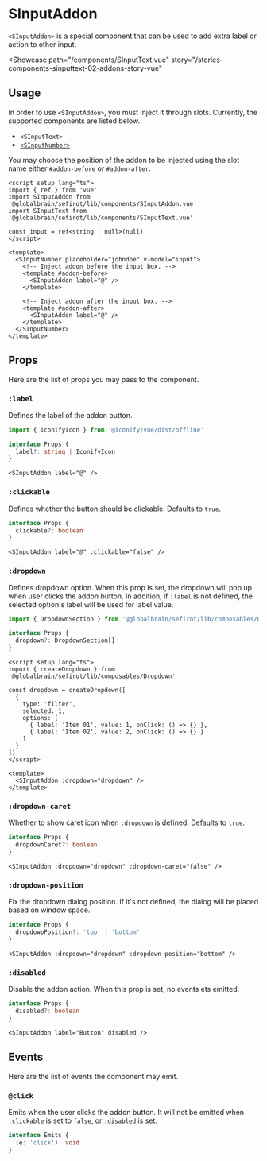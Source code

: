 <script setup lang="ts">
import { ref } from 'vue'
import SInputAddon from 'sefirot/components/SInputAddon.vue'
import SInputText from 'sefirot/components/SInputText.vue'

const input = ref<string | null>(null)
</script>

# SInputAddon

`<SInputAddon>` is a special component that can be used to add extra label or action to other input.

<Showcase
  path="/components/SInputText.vue"
  story="/stories-components-sinputtext-02-addons-story-vue"
>
  <SInputText placeholder="johndoe" v-model="input">
    <template #addon-before>
      <SInputAddon label="@" :clickable="false" />
    </template>
  </SInputText>
</Showcase>

## Usage

In order to use `<SInputAddon>`, you must inject it through slots. Currently, the supported components are listed below.

- `<SInputText>`
- [`<SInputNumber>`](/components/input-number)

You may choose the position of the addon to be injected using the slot name either `#addon-before` or `#addon-after`.

```vue
<script setup lang="ts">
import { ref } from 'vue'
import SInputAddon from '@globalbrain/sefirot/lib/components/SInputAddon.vue'
import SInputText from '@globalbrain/sefirot/lib/components/SInputText.vue'

const input = ref<string | null>(null)
</script>

<template>
  <SInputNumber placeholder="johndoe" v-model="input">
    <!-- Inject addon before the input box. -->
    <template #addon-before>
      <SInputAddon label="@" />
    </template>

    <!-- Inject addon after the input box. -->
    <template #addon-after>
      <SInputAddon label="@" />
    </template>
  </SInputNumber>
</template>
```

## Props

Here are the list of props you may pass to the component.

### `:label`

Defines the label of the addon button.

```ts
import { IconifyIcon } from '@iconify/vue/dist/offline'

interface Props {
  label?: string | IconifyIcon
}
```

```vue-html
<SInputAddon label="@" />
```

### `:clickable`

Defines whether the button should be clickable. Defaults to `true`.

```ts
interface Props {
  clickable?: boolean
}
```

```vue-html
<SInputAddon label="@" :clickable="false" />
```

### `:dropdown`

Defines dropdown option. When this prop is set, the dropdown will pop up when user clicks the addon button. In addition, if `:label` is not defined, the selected option's label will be used for label value.

```ts
import { DropdownSection } from '@globalbrain/sefirot/lib/composables/Dropdown'

interface Props {
  dropdown?: DropdownSection[]
}
```

```vue
<script setup lang="ts">
import { createDropdown } from '@globalbrain/sefirot/lib/composables/Dropdown'

const dropdown = createDropdown([
  {
    type: 'filter',
    selected: 1,
    options: [
      { label: 'Item 01', value: 1, onClick: () => {} },
      { label: 'Item 02', value: 2, onClick: () => {} }
    ]
  }
])
</script>

<template>
  <SInputAddon :dropdown="dropdown" />
</template>
```

### `:dropdown-caret`

Whether to show caret icon when `:dropdown` is defined. Defaults to `true`.

```ts
interface Props {
  dropdownCaret?: boolean
}
```

```vue-html
<SInputAddon :dropdown="dropdown" :dropdown-caret="false" />
```

### `:dropdown-position`

Fix the dropdown dialog position. If it's not defined, the dialog will be placed based on window space.

```ts
interface Props {
  dropdowpPosition?: 'top' | 'bottom'
}
```

```vue-html
<SInputAddon :dropdown="dropdown" :dropdown-position="bottom" />
```

### `:disabled`

Disable the addon action. When this prop is set, no events ets emitted.

```ts
interface Props {
  disabled?: boolean
}
```

```vue-html
<SInputAddon label="Button" disabled />
```

## Events

Here are the list of events the component may emit.

### `@click`

Emits when the user clicks the addon button. It will not be emitted when `:clickable` is set to `false`, or `:disabled` is set.

```ts
interface Emits {
  (e: 'click'): void
}
```
